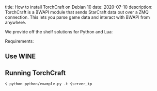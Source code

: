 title: How to install TorchCraft on Debian 10 
date: 2020-07-10
description: TorchCraft is a BWAPI module that sends StarCraft data out over a ZMQ connection. This lets you parse game data and interact with BWAPI from anywhere. 

We provide off the shelf solutions for Python and Lua:

Requirements:

## Use WINE

## Running TorchCraft

`$ python python/example.py -t $server_ip`

